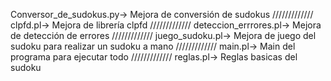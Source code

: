 Conversor_de_sudokus.py-> Mejora de conversión de sudokus
/////////////
clpfd.pl-> Mejora de librería clpfd
/////////////
deteccion_errrores.pl-> Mejora de detección de errores
/////////////
juego_sudoku.pl-> Mejora de juego del sudoku para realizar un sudoku a mano
/////////////
main.pl-> Main del programa para ejecutar todo
/////////////
reglas.pl-> Reglas basicas del sudoku
